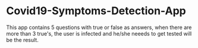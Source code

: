 # Covid19-Symptoms-Detection-App
This app contains 5 questions with true or false as answers, when there are more than 3 true's, the user is infected and he/she neeeds to get tested will be the result.
